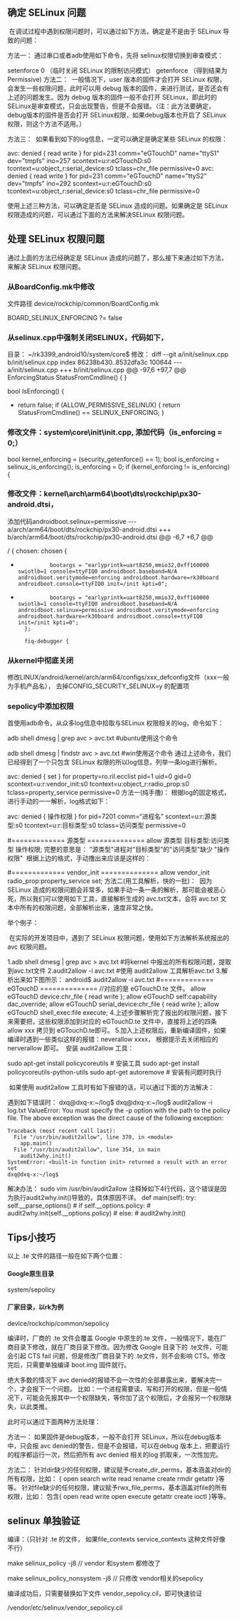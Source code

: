 
## 确定 SELinux 问题
​ 在调试过程中遇到权限问题时，可以通过如下方法，确定是不是由于 SELinux 导致的问题：

方法一：
通过串口或者adb使用如下命令，先将 selinux权限切换到审查模式：

setenforce 0 （临时关闭 SELinux 的限制访问模式）
getenforce  （得到结果为Permissive)
方法二：
​ 一般情况下，user 版本的固件才会打开 SELinux 权限，会发生一些权限问题，此时可以用 debug 版本的固件，来进行测试，是否还会有上述的问题发生。因为 debug 版本的固件一般不会打开 SELinux，即此时的 SELinux是审查模式，只会出现警告，但是不会报错。（注：此方法要确定，debug版本的固件是否会打开 SELinux权限，如果debug版本也开启了 SELinux 权限，则这个方法不适用。）

方法三：
​ 如果看到如下的log信息，一定可以确定是确定某些 SELinux 的权限：

avc: denied { read write } for pid=231 comm="eGTouchD" name="ttyS1" dev="tmpfs" ino=257 scontext=u:r:eGTouchD:s0 tcontext=u:object_r:serial_device:s0 tclass=chr_file permissive=0
avc: denied { read write } for pid=231 comm="eGTouchD" name="ttyS2" dev="tmpfs" ino=292 scontext=u:r:eGTouchD:s0 tcontext=u:object_r:serial_device:s0 tclass=chr_file permissive=0

使用上述三种方法，可以确定是否是 SELinux 造成的问题。如果确定是 SELinux 权限造成的问题，可以通过下面的方法来解决SELinux 权限问题。

## 处理 SELinux 权限问题
 通过上面的方法已经确定是 SELinux 造成的问题了，那么接下来通过如下方法，来解决 SELinux 权限问题。

### 从BoardConfig.mk中修改
文件路径 device/rockchip/common/BoardConfig.mk

BOARD_SELINUX_ENFORCING ?= false

### 从selinux.cpp中强制关闭SELINUX，代码如下，
目录：
~/rk3399_android10/system/core$
修改：
diff --git a/init/selinux.cpp b/init/selinux.cpp
index 86238b430..8532dfa3c 100644
--- a/init/selinux.cpp
+++ b/init/selinux.cpp
@@ -97,6 +97,7 @@ EnforcingStatus StatusFromCmdline() {
 }
 
 bool IsEnforcing() {
+    return false;
     if (ALLOW_PERMISSIVE_SELINUX) {
         return StatusFromCmdline() == SELINUX_ENFORCING;
     }

### 修改文件：system\core\init\init.cpp, 添加代码（is_enforcing = 0;）
 bool kernel_enforcing = (security_getenforce() == 1);
        bool is_enforcing = selinux_is_enforcing();
        is_enforcing = 0;
        if (kernel_enforcing != is_enforcing) {

### 修改文件：kernel\arch\arm64\boot\dts\rockchip\px30-android.dtsi，
添加代码androidboot.selinux=permissive
--- a/arch/arm64/boot/dts/rockchip/px30-android.dtsi
+++ b/arch/arm64/boot/dts/rockchip/px30-android.dtsi
@@ -6,7 +6,7 @@
 
 / {
        chosen: chosen {
-               bootargs = "earlyprintk=uart8250,mmio32,0xff160000 swiotlb=1 console=ttyFIQ0 androidboot.baseband=N/A androidboot.veritymode=enforcing androidboot.hardware=rk30board androidboot.console=ttyFIQ0 init=/init kpti=0";
+               bootargs = "earlyprintk=uart8250,mmio32,0xff160000 swiotlb=1 console=ttyFIQ0 androidboot.baseband=N/A androidboot.selinux=permissive androidboot.veritymode=enforcing androidboot.hardware=rk30board androidboot.console=ttyFIQ0 init=/init kpti=0";
        };
 
        fiq-debugger {

### 从kernel中彻底关闭
修改LINUX/android/kernel/arch/arm64/configs/xxx_defconfig文件（xxx一般为手机产品名）， 去掉CONFIG_SECURITY_SELINUX=y 的配置项

### sepolicy中添加权限
首使用adb命令，从众多log信息中拾取与SELinux 权限相关的log，命令如下：

adb shell dmesg | grep avc > avc.txt #ubuntu使用这个命令
 
adb shell dmesg | findstr avc > avc.txt #win使用这个命令
通过上述命令，我们已经得到了一个只包含 SELinux 权限的所以log信息，列举一条log进行解析。

avc:  denied  { set } for property=ro.ril.ecclist pid=1 uid=0 gid=0 scontext=u:r:vendor_init:s0 tcontext=u:object_r:radio_prop:s0 tclass=property_service permissive=0
方法一(纯手撸)：
​ 根据log的固定格式，进行手动的一一解析，log格式如下：

avc: denied { 操作权限 } for pid=7201 comm=“进程名” scontext=u:r:源类型:s0 tcontext=u:r:目标类型:s0 tclass=访问类型 permissive=0
 
#============= 源类型 ==============
allow 源类型 目标类型:访问类型 操作权限;
完整的意思是： "源类型"进程对"目标类型"的"访问类型"缺少 "操作权限"
​ 根据上边的格式，手动撸出来应该是这样的：

#============= vendor_init ==============
allow vendor_init radio_prop:property_service set;
方法二(用工具解析，快的一批)：
​ 因为 SELinux 造成的权限问题会非常多，如果手动一条一条的解析，那可能会被恶心死，所以我们可以使用如下工具，直接解析生成的 avc.txt文本，会将 avc.txt 文本中所有的权限问题，全部解析出来，速度非常之快。

举个例子：

​ 在实际的开发项目中，遇到了 SELinux 权限问题，使用如下方法解析系统报出的 avc 权限问题。

1.adb shell dmesg | grep avc > avc.txt        #将kernel 中报出的所有权限问题，提取到avc.txt文件
2.audit2allow -i avc.txt            #使用 audit2allow 工具解析avc.txt
3.解析出来如下图所示：
android$ audit2allow -i avc.txt
    #============= eGTouchD ==============                //对应的是 eGTouchD.te 文件。
    allow eGTouchD device:chr_file { read write };
    allow eGTouchD self:capability dac_override;
    allow eGTouchD serial_device:chr_file { read write };
    allow eGTouchD shell_exec:file execute;
4.上述步骤解析完了报出的权限问题，接下来需要把，这些权限添加到对应的 eGTouchD.te 文件中，直接将上述的四条 allow xxx 拷贝到 eGTouchD.te即可。
5.加入上述权限后，重新编译固件，如果编译时遇到一些类似这样的报错：neverallow xxxx， 根据提示去关闭相应的nerverallow 即可。
​ 安装 audit2allow 工具：

sudo apt-get install policycoreutils       # 安装工具
sudo apt-get install policycoreutils-python-utils
sudo apt-get autoremove                    # 安装有问题时执行

​ 如果使用 audit2allow 工具时有如下报错的话，可以通过下面的方法解决：

遇到如下错误时：
    dxq@dxq-x:~/log$ 
    dxq@dxq-x:~/log$ audit2allow -i log.txt 
    ValueError: You must specify the -p option with the path to the policy file.
    The above exception was the direct cause of the following exception:
 
    Traceback (most recent call last):
      File "/usr/bin/audit2allow", line 370, in <module>
        app.main()
      File "/usr/bin/audit2allow", line 354, in main
        audit2why.init()
    SystemError: <built-in function init> returned a result with an error set
    dxq@dxq-x:~/log$ 
 
解决办法：
    sudo vim  /usr/bin/audit2allow
     注释掉如下4行代码，这个错误是因为执行audit2why.init()导致的，具体原因不详。
     def main(self):
            try:
                self.__parse_options()
                # if self.__options.policy:
                #     audit2why.init(self.__options.policy)
                # else:
                #     audit2why.init()

##  Tips小技巧

以上 .te 文件的路径一般在如下两个位置：
#### Google原生目录
system/sepolicy
#### 厂家目录，以rk为例
device/rockchip/common/sepolicy

编译时，厂商的 .te 文件会覆盖 Google 中原生的.te 文件，一般情况下，能在厂商目录下修改，就在厂商目录下修改。因为修改 Google 目录下的 .te文件，可能会引起 CTS fail 问题，但是修改厂商目录下的 .te文件，则不会影响 CTS。修改完后，只需要单独编译 boot.img 固件就行。

绝大多数的情况下 avc denied的报错不会一次性的全部暴露出来，要解决完一个，才会报下一个问题。
比如：一个进程需要读、写和打开的权限，但是一般情况下，可能会先报其中一个权限缺失，等你加了这个权限后，才会报另一个权限缺失，以此类推。

此时可以通过下面两种方法处理：

方法一：
如果固件是debug版本，一般不会打开 SELinux，所以在debug版本中，只会报 avc denied的警告，但是不会报错，可以在debug 版本上，把要运行的程序都运行一次，然后把所有 avc denied 相关的log 抓取来，一次性加完。

方法二：
针对dir缺少的任何权限，建议赋予create_dir_perms，基本涵盖对dir的所有权限，比如：
{ open search write read rename create rmdir getattr }等等。
针对file缺少的任何权限，建议赋予rwx_file_perms，基本涵盖对file的所有权限，比如：
包含{ open read write open execute getattr create ioctl }等等。


## selinux 单独验证

编译：（只针对 .te 的文件， 如果file_contexts service_contexts 这种文件好像不行）

make selinux_policy -j8  // vendor 和system 都修改了

make  selinux_policy_nonsystem  -j8  // 只修改 vendor相关的sepolicy

编译成功后，只需要替换如下文件 vendor_sepolicy.cil，即可快速验证

/vendor/etc/selinux/vendor_sepolicy.cil



